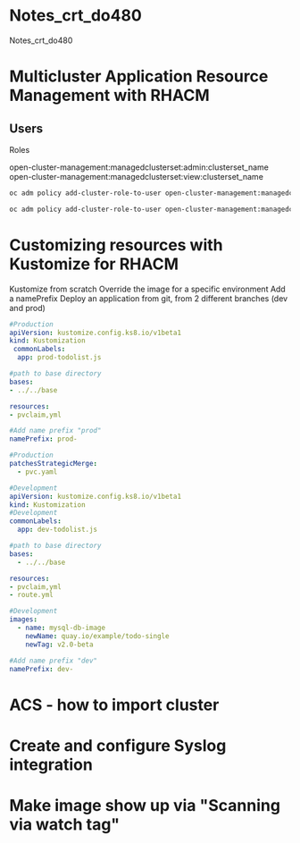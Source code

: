 # Notes_crt_do480
Notes_crt_do480

# Multicluster Application Resource Management with RHACM

## Users

Roles

open-cluster-management:managedclusterset:admin:clusterset_name
open-cluster-management:managedclusterset:view:clusterset_name

```sh
oc adm policy add-cluster-role-to-user open-cluster-management:managedclusterset:admin:prod user

oc adm policy add-cluster-role-to-user open-cluster-management:managedclusterset:view:dev user
```

# Customizing resources with Kustomize for RHACM

Kustomize from scratch
Override the image for a specific environment
Add a namePrefix
Deploy an application from git, from 2 different branches (dev and prod)

```yml
#Production
apiVersion: kustomize.config.ks8.io/v1beta1
kind: Kustomization
 commonLabels:
  app: prod-todolist.js

#path to base directory
bases:
- ../../base

resources:
- pvclaim,yml

#Add name prefix "prod"
namePrefix: prod-

#Production
patchesStrategicMerge:
  - pvc.yaml
```



```yml
#Development
apiVersion: kustomize.config.ks8.io/v1beta1
kind: Kustomization
#Development
commonLabels:
  app: dev-todolist.js

#path to base directory
bases:
  - ../../base

resources:
- pvclaim,yml
- route.yml

#Development
images:
  - name: mysql-db-image
    newName: quay.io/example/todo-single
    newTag: v2.0-beta

#Add name prefix "dev"
namePrefix: dev-
```

# ACS - how to import cluster

# Create and configure Syslog integration

#  Make image show up via "Scanning via watch tag"
